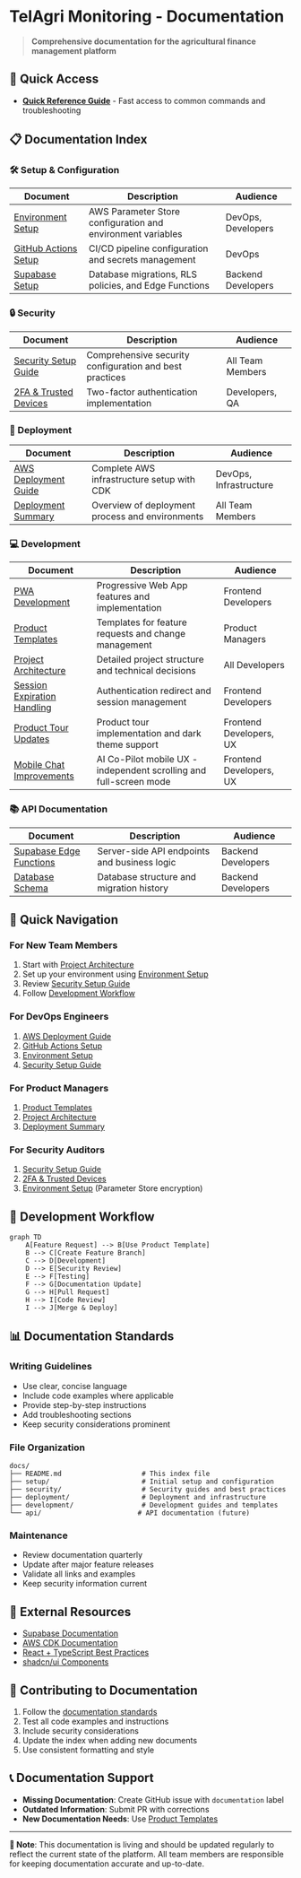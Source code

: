 # TelAgri Monitoring - Documentation

> **Comprehensive documentation for the agricultural finance management platform**

## 🚀 Quick Access

- [**Quick Reference Guide**](QUICK_REFERENCE.md) - Fast access to common commands and troubleshooting

## 📋 Documentation Index

### 🛠️ Setup & Configuration

| Document | Description | Audience |
|----------|-------------|----------|
| [Environment Setup](setup/environment.md) | AWS Parameter Store configuration and environment variables | DevOps, Developers |
| [GitHub Actions Setup](setup/github.md) | CI/CD pipeline configuration and secrets management | DevOps |
| [Supabase Setup](setup/supabase.md) | Database migrations, RLS policies, and Edge Functions | Backend Developers |

### 🔒 Security

| Document | Description | Audience |
|----------|-------------|----------|
| [Security Setup Guide](security/setup.md) | Comprehensive security configuration and best practices | All Team Members |
| [2FA & Trusted Devices](security/2fa-trusted-devices.md) | Two-factor authentication implementation | Developers, QA |

### 🚀 Deployment

| Document | Description | Audience |
|----------|-------------|----------|
| [AWS Deployment Guide](deployment/aws.md) | Complete AWS infrastructure setup with CDK | DevOps, Infrastructure |
| [Deployment Summary](deployment/summary.md) | Overview of deployment process and environments | All Team Members |

### 💻 Development

| Document | Description | Audience |
|----------|-------------|----------|
| [PWA Development](development/pwa.md) | Progressive Web App features and implementation | Frontend Developers |
| [Product Templates](development/product-templates.md) | Templates for feature requests and change management | Product Managers |
| [Project Architecture](development/project-prompt.md) | Detailed project structure and technical decisions | All Developers |
| [Session Expiration Handling](development/SESSION_EXPIRATION_HANDLING.md) | Authentication redirect and session management | Frontend Developers |
| [Product Tour Updates](development/PRODUCT_TOUR_UPDATE.md) | Product tour implementation and dark theme support | Frontend Developers, UX |
| [Mobile Chat Improvements](development/MOBILE_CHAT_IMPROVEMENTS.md) | AI Co-Pilot mobile UX - independent scrolling and full-screen mode | Frontend Developers, UX |

### 📚 API Documentation

| Document | Description | Audience |
|----------|-------------|----------|
| [Supabase Edge Functions](../supabase/functions/) | Server-side API endpoints and business logic | Backend Developers |
| [Database Schema](../supabase/migrations/) | Database structure and migration history | Backend Developers |

## 🎯 Quick Navigation

### For New Team Members
1. Start with [Project Architecture](development/project-prompt.md)
2. Set up your environment using [Environment Setup](setup/environment.md)
3. Review [Security Setup Guide](security/setup.md)
4. Follow [Development Workflow](#development-workflow)

### For DevOps Engineers
1. [AWS Deployment Guide](deployment/aws.md)
2. [GitHub Actions Setup](setup/github.md)
3. [Environment Setup](setup/environment.md)
4. [Security Setup Guide](security/setup.md)

### For Product Managers
1. [Product Templates](development/product-templates.md)
2. [Project Architecture](development/project-prompt.md)
3. [Deployment Summary](deployment/summary.md)

### For Security Auditors
1. [Security Setup Guide](security/setup.md)
2. [2FA & Trusted Devices](security/2fa-trusted-devices.md)
3. [Environment Setup](setup/environment.md) (Parameter Store encryption)

## 🔄 Development Workflow

```mermaid
graph TD
    A[Feature Request] --> B[Use Product Template]
    B --> C[Create Feature Branch]
    C --> D[Development]
    D --> E[Security Review]
    E --> F[Testing]
    F --> G[Documentation Update]
    G --> H[Pull Request]
    H --> I[Code Review]
    I --> J[Merge & Deploy]
```

## 📊 Documentation Standards

### Writing Guidelines
- Use clear, concise language
- Include code examples where applicable
- Provide step-by-step instructions
- Add troubleshooting sections
- Keep security considerations prominent

### File Organization
```
docs/
├── README.md                    # This index file
├── setup/                       # Initial setup and configuration
├── security/                    # Security guides and best practices
├── deployment/                  # Deployment and infrastructure
├── development/                 # Development guides and templates
└── api/                        # API documentation (future)
```

### Maintenance
- Review documentation quarterly
- Update after major feature releases
- Validate all links and examples
- Keep security information current

## 🔗 External Resources

- [Supabase Documentation](https://supabase.com/docs)
- [AWS CDK Documentation](https://docs.aws.amazon.com/cdk/)
- [React + TypeScript Best Practices](https://react-typescript-cheatsheet.netlify.app/)
- [shadcn/ui Components](https://ui.shadcn.com/)

## 🤝 Contributing to Documentation

1. Follow the [documentation standards](#documentation-standards)
2. Test all code examples and instructions
3. Include security considerations
4. Update the index when adding new documents
5. Use consistent formatting and style

## 📞 Documentation Support

- **Missing Documentation**: Create GitHub issue with `documentation` label
- **Outdated Information**: Submit PR with corrections
- **New Documentation Needs**: Use [Product Templates](development/product-templates.md)

---

**📝 Note**: This documentation is living and should be updated regularly to reflect the current state of the platform. All team members are responsible for keeping documentation accurate and up-to-date.
